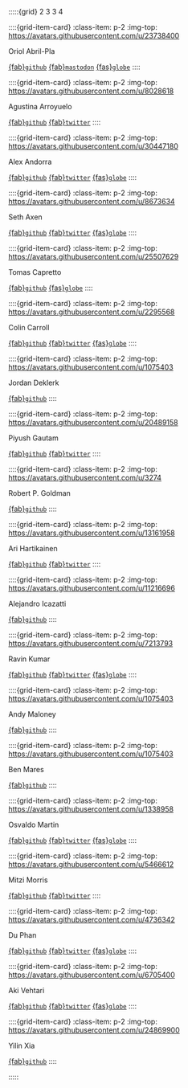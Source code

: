 :::::{grid} 2 3 3 4

::::{grid-item-card}
:class-item: p-2
:img-top: https://avatars.githubusercontent.com/u/23738400

Oriol Abril-Pla

[{fab}`github`](https://github.com/oriolabril)
[{fab}`mastodon`](https://toot.cat/@OriolAbril)
[{fas}`globe`](https://oriolabrilpla.cat)
::::

::::{grid-item-card}
:class-item: p-2
:img-top: https://avatars.githubusercontent.com/u/8028618

Agustina Arroyuelo

[{fab}`github`](https://github.com/agustinaarroyuelo)
[{fab}`twitter`](https://twitter.com/AgustinaArroyu1)
::::

::::{grid-item-card}
:class-item: p-2
:img-top: https://avatars.githubusercontent.com/u/30447180

Alex Andorra

[{fab}`github`](https://github.com/AlexAndorra)
[{fab}`twitter`](https://twitter.com/alex_andorra)
[{fas}`globe`](https://www.learnbayesstats.com/)
::::

::::{grid-item-card}
:class-item: p-2
:img-top: https://avatars.githubusercontent.com/u/8673634

Seth Axen

[{fab}`github`](https://github.com/sethaxen)
[{fab}`twitter`](https://twitter.com/sethaxen)
[{fas}`globe`](https://sethaxen.com/)
::::

::::{grid-item-card}
:class-item: p-2
:img-top: https://avatars.githubusercontent.com/u/25507629

Tomas Capretto

[{fab}`github`](https://github.com/tomicapretto)
[{fas}`globe`](https://tomicapretto.github.io/)
::::

::::{grid-item-card}
:class-item: p-2
:img-top: https://avatars.githubusercontent.com/u/2295568

Colin Carroll

[{fab}`github`](https://github.com/ColCarroll)
[{fab}`twitter`](https://twitter.com/colindcarroll)
[{fas}`globe`](https://colindcarroll.com/)
::::

::::{grid-item-card}
:class-item: p-2
:img-top: https://avatars.githubusercontent.com/u/1075403

Jordan Deklerk

[{fab}`github`](https://github.com/jordandeklerk)
::::

::::{grid-item-card}
:class-item: p-2
:img-top: https://avatars.githubusercontent.com/u/20489158

Piyush Gautam

[{fab}`github`](https://github.com/percygautam)
[{fab}`twitter`](https://twitter.com/percygautam)
::::

::::{grid-item-card}
:class-item: p-2
:img-top: https://avatars.githubusercontent.com/u/3274

Robert P. Goldman

[{fab}`github`](https://github.com/rpgoldman)
::::

::::{grid-item-card}
:class-item: p-2
:img-top: https://avatars.githubusercontent.com/u/13161958

Ari Hartikainen

[{fab}`github`](https://github.com/ahartikainen)
[{fab}`twitter`](https://twitter.com/a_hartikainen)
::::

::::{grid-item-card}
:class-item: p-2
:img-top: https://avatars.githubusercontent.com/u/11216696

Alejandro Icazatti

[{fab}`github`](https://github.com/aleicazatti)
::::

::::{grid-item-card}
:class-item: p-2
:img-top: https://avatars.githubusercontent.com/u/7213793

Ravin Kumar

[{fab}`github`](https://github.com/canyon289)
[{fab}`twitter`](https://twitter.com/canyon289)
[{fas}`globe`](http://ravinkumar.com)
::::

::::{grid-item-card}
:class-item: p-2
:img-top: https://avatars.githubusercontent.com/u/1075403

Andy Maloney

[{fab}`github`](https://github.com/amaloney)
::::

::::{grid-item-card}
:class-item: p-2
:img-top: https://avatars.githubusercontent.com/u/1075403

Ben Mares

[{fab}`github`](https://github.com/maresb)
::::

::::{grid-item-card}
:class-item: p-2
:img-top: https://avatars.githubusercontent.com/u/1338958

Osvaldo Martin

[{fab}`github`](https://github.com/aloctavodia)
[{fab}`twitter`](https://twitter.com/aloctavodia)
[{fas}`globe`](https://aloctavodia.github.io/)
::::

::::{grid-item-card}
:class-item: p-2
:img-top: https://avatars.githubusercontent.com/u/5466612

Mitzi Morris

[{fab}`github`](https://github.com/mitzimorris)
[{fab}`twitter`](https://twitter.com/searchbooster_)
::::

::::{grid-item-card}
:class-item: p-2
:img-top: https://avatars.githubusercontent.com/u/4736342

Du Phan

[{fab}`github`](https://github.com/fehiepsi)
[{fab}`twitter`](https://twitter.com/fehiepsi)
[{fas}`globe`](http://fehiepsi.github.io/)
::::

::::{grid-item-card}
:class-item: p-2
:img-top: https://avatars.githubusercontent.com/u/6705400

Aki Vehtari

[{fab}`github`](https://github.com/avehtari)
[{fab}`twitter`](https://twitter.com/avehtari)
[{fas}`globe`](https://users.aalto.fi/~ave/)
::::

::::{grid-item-card}
:class-item: p-2
:img-top: https://avatars.githubusercontent.com/u/24869900

Yilin Xia

[{fab}`github`](https://github.com/yilinxia)
::::

:::::
